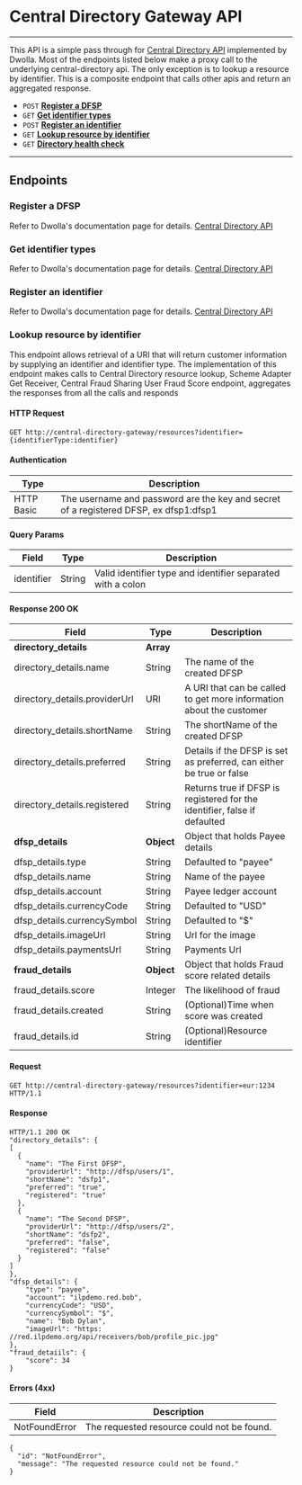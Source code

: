 # Central Directory Gateway API
***

This API is a simple pass through for [Central Directory API](https://github.com/LevelOneProject/central-directory/blob/master/API.md) implemented by Dwolla.
Most of the endpoints listed below make a proxy call to the underlying central-directory api.
The only exception is to lookup a resource by identifier. This is a composite endpoint that calls other apis
and return an aggregated response.
* `POST` [**Register a DFSP**](#register-a-dfsp)
* `GET` [**Get identifier types**](#get-identifier-types) 
* `POST` [**Register an identifier**](#register-an-identifier)
* `GET` [**Lookup resource by identifier**](#lookup-resource-by-identifier)
* `GET` [**Directory health check**](#directory-health)


***

## Endpoints

### **Register a DFSP**
Refer to Dwolla's documentation page for details. [Central Directory API](https://github.com/LevelOneProject/central-directory/blob/master/API.md)

### **Get identifier types**
Refer to Dwolla's documentation page for details. [Central Directory API](https://github.com/LevelOneProject/central-directory/blob/master/API.md)


### **Register an identifier**
Refer to Dwolla's documentation page for details. [Central Directory API](https://github.com/LevelOneProject/central-directory/blob/master/API.md)


### **Lookup resource by identifier**
This endpoint allows retrieval of a URI that will return customer information by supplying an identifier and identifier type. The implementation of this endpoint makes calls to Central Directory resource lookup, Scheme Adapter Get Receiver, Central Fraud Sharing User Fraud Score endpoint, aggregates the responses from all the calls and responds

#### HTTP Request
```GET http://central-directory-gateway/resources?identifier={identifierType:identifier}```

#### Authentication
| Type | Description |
| ---- | ----------- |
| HTTP Basic | The username and password are the key and secret of a registered DFSP, ex dfsp1:dfsp1 |

#### Query Params
| Field | Type | Description |
| ----- | ---- | ----------- |
| identifier | String | Valid identifier type and identifier separated with a colon |

#### Response 200 OK
| Field | Type | Description |
| ----- | ---- | ----------- |
| **directory_details** | **Array** |  |
| directory_details.name | String | The name of the created DFSP |
| directory_details.providerUrl | URI | A URI that can be called to get more information about the customer |
| directory_details.shortName | String | The shortName of the created DFSP|
| directory_details.preferred | String | Details if the DFSP is set as preferred, can either be true or false |
| directory_details.registered | String | Returns true if DFSP is registered for the identifier, false if defaulted |
| **dfsp_details** | **Object** | Object that holds Payee details |
| dfsp_details.type | String | Defaulted to "payee" |
| dfsp_details.name | String | Name of the payee |
| dfsp_details.account | String | Payee ledger account |
| dfsp_details.currencyCode | String | Defaulted to "USD" |
| dfsp_details.currencySymbol | String | Defaulted to "$" |
| dfsp_details.imageUrl | String | Url for the image |
| dfsp_details.paymentsUrl | String | Payments Url |
| **fraud_details** | **Object** | Object that holds Fraud score related details |
| fraud_details.score | Integer | The likelihood of fraud |
| fraud_details.created | String | (Optional)Time when score was created |
| fraud_details.id | String | (Optional)Resource identifier |


#### Request
```http
GET http://central-directory-gateway/resources?identifier=eur:1234 HTTP/1.1
```

#### Response
``` http
HTTP/1.1 200 OK
"directory_details": {
[
  {
    "name": "The First DFSP",
    "providerUrl": "http://dfsp/users/1",
    "shortName": "dsfp1",
    "preferred": "true",
    "registered": "true"
  },
  {
    "name": "The Second DFSP",
    "providerUrl": "http://dfsp/users/2",
    "shortName": "dsfp2",
    "preferred": "false",
    "registered": "false"
  }
]
},
"dfsp_details": {
    "type": "payee",
    "account": "ilpdemo.red.bob",
    "currencyCode": "USD",
    "currencySymbol": "$",
    "name": "Bob Dylan",
    "imageUrl": "https: //red.ilpdemo.org/api/receivers/bob/profile_pic.jpg"
},
"fraud_detaiils": {
    "score": 34
}
```

#### Errors (4xx)
| Field | Description |
| ----- | ----------- |
| NotFoundError | The requested resource could not be found. |
``` http
{
  "id": "NotFoundError",
  "message": "The requested resource could not be found."
}
```

